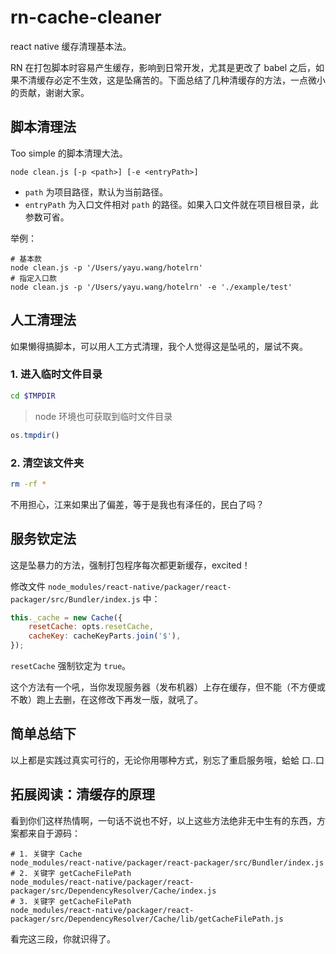 # rn-cache-cleaner

react native 缓存清理基本法。

RN 在打包脚本时容易产生缓存，影响到日常开发，尤其是更改了 babel 之后，如果不清缓存必定不生效，这是坠痛苦的。下面总结了几种清缓存的方法，一点微小的贡献，谢谢大家。

## 脚本清理法

Too simple 的脚本清理大法。

```
node clean.js [-p <path>] [-e <entryPath>]
```

- `path` 为项目路径，默认为当前路径。
- `entryPath` 为入口文件相对 `path` 的路径。如果入口文件就在项目根目录，此参数可省。

举例：

```
# 基本款
node clean.js -p '/Users/yayu.wang/hotelrn'
# 指定入口款
node clean.js -p '/Users/yayu.wang/hotelrn' -e './example/test'
```

## 人工清理法

如果懒得搞脚本，可以用人工方式清理，我个人觉得这是坠吼的，屡试不爽。

### 1. 进入临时文件目录

```bash
cd $TMPDIR
```

> node 环境也可获取到临时文件目录
```js
os.tmpdir()
```

### 2. 清空该文件夹

```bash
rm -rf *
```

不用担心，江来如果出了偏差，等于是我也有泽任的，民白了吗？

## 服务钦定法

这是坠暴力的方法，强制打包程序每次都更新缓存，excited！

修改文件 `node_modules/react-native/packager/react-packager/src/Bundler/index.js` 中：

```js
this._cache = new Cache({
    resetCache: opts.resetCache,
    cacheKey: cacheKeyParts.join('$'),
});
```

`resetCache` 强制钦定为 `true`。

这个方法有一个吼，当你发现服务器（发布机器）上存在缓存，但不能（不方便或不敢）跑上去删，在这修改下再发一版，就吼了。

## 简单总结下

以上都是实践过真实可行的，无论你用哪种方式，别忘了重启服务哦，蛤蛤 口..口

## 拓展阅读：清缓存的原理

看到你们这样热情啊，一句话不说也不好，以上这些方法绝非无中生有的东西，方案都来自于源码：

```
# 1. 关键字 Cache
node_modules/react-native/packager/react-packager/src/Bundler/index.js
# 2. 关键字 getCacheFilePath
node_modules/react-native/packager/react-packager/src/DependencyResolver/Cache/index.js
# 3. 关键字 getCacheFilePath
node_modules/react-native/packager/react-packager/src/DependencyResolver/Cache/lib/getCacheFilePath.js
```

看完这三段，你就识得了。

